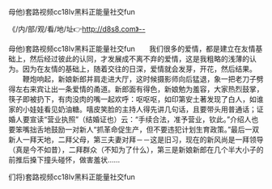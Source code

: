 母他)套路视频cc18lv黑料正能量社交fun

《/内/部/观/看/地/址👉http://d8s8.com》--

母他)套路视频cc18lv黑料正能量社交fun　　我们很多的爱情，都是建立在友情基础上，然后经过彼此的认同，才发展成不离不弃的爱情，这是我粗略的浅薄的认为。因为在友情的基础上，随着交往的日深，爱情就会发芽，开花，然后结果。
　　鞭炮响起，新娘新郎并肩走进大厅，这时候摄影师向后猛退，象一把老刀子劈得左右来宾让出一条爱情的甬道。新郎面有得色，新娘勉为羞容，大家热烈鼓掌，筷子即被扔下，有肉没肉的嘴一起欢呼：呕呕呕，如印第安土著发现了白人，如谁家的小娃娃看见奶油糖。嘻皮笑脸的主持人得先讲几句话，且要带头用普通话；证婚人要宣读“营业执照”（结婚证也）云：“手续合法，准予营业，钦此。”介绍人也要笨嘴拙舌地鼓励一对新人“抓革命促生产，但不要违犯计划生育政策。”最后一双新人一拜天地，二拜父母，第三夫妻对拜－－这是旧习，现在的新风尚是一拜领导（真是今不如昔），二拜群众（不知为了什么），第三是新娘新郎在几个半大小子的前推后搡下撞头碰怀，做害羞状……





们将)套路视频cc18lv黑料正能量社交fun
